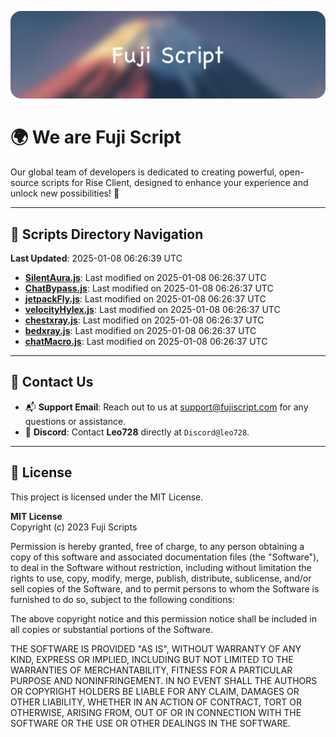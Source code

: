 ![Banner](.github/b.webp)

# 🌍 **We are Fuji Script**

Our global team of developers is dedicated to creating powerful, open-source scripts for Rise Client, designed to enhance your experience and unlock new possibilities! 🌟

---
<!-- SCRIPTS_NAVIGATION_START -->
## 📂 **Scripts Directory Navigation**

**Last Updated**: 2025-01-08 06:26:39 UTC

- **[SilentAura.js](scripts/SilentAura.js)**: Last modified on 2025-01-08 06:26:37 UTC
- **[ChatBypass.js](scripts/ChatBypass.js)**: Last modified on 2025-01-08 06:26:37 UTC
- **[jetpackFly.js](scripts/jetpackFly.js)**: Last modified on 2025-01-08 06:26:37 UTC
- **[velocityHylex.js](scripts/velocityHylex.js)**: Last modified on 2025-01-08 06:26:37 UTC
- **[chestxray.js](scripts/chestxray.js)**: Last modified on 2025-01-08 06:26:37 UTC
- **[bedxray.js](scripts/bedxray.js)**: Last modified on 2025-01-08 06:26:37 UTC
- **[chatMacro.js](scripts/chatMacro.js)**: Last modified on 2025-01-08 06:26:37 UTC

<!-- SCRIPTS_NAVIGATION_END -->

---

## 💬 **Contact Us**  
- 📬 **Support Email**: Reach out to us at [support@fujiscript.com](mailto:support@fujiscript.com) for any questions or assistance.  
- 💬 **Discord**: Contact **Leo728** directly at `Discord@leo728`.

---

## 📜 **License**

This project is licensed under the MIT License.  

**MIT License**  
Copyright (c) 2023 Fuji Scripts  

Permission is hereby granted, free of charge, to any person obtaining a copy of this software and associated documentation files (the "Software"), to deal in the Software without restriction, including without limitation the rights to use, copy, modify, merge, publish, distribute, sublicense, and/or sell copies of the Software, and to permit persons to whom the Software is furnished to do so, subject to the following conditions:  

The above copyright notice and this permission notice shall be included in all copies or substantial portions of the Software.  

THE SOFTWARE IS PROVIDED "AS IS", WITHOUT WARRANTY OF ANY KIND, EXPRESS OR IMPLIED, INCLUDING BUT NOT LIMITED TO THE WARRANTIES OF MERCHANTABILITY, FITNESS FOR A PARTICULAR PURPOSE AND NONINFRINGEMENT. IN NO EVENT SHALL THE AUTHORS OR COPYRIGHT HOLDERS BE LIABLE FOR ANY CLAIM, DAMAGES OR OTHER LIABILITY, WHETHER IN AN ACTION OF CONTRACT, TORT OR OTHERWISE, ARISING FROM, OUT OF OR IN CONNECTION WITH THE SOFTWARE OR THE USE OR OTHER DEALINGS IN THE SOFTWARE.  
